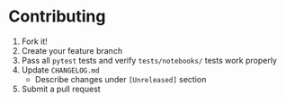 # Contributing

1. Fork it!
2. Create your feature branch
3. Pass all `pytest` tests and verify `tests/notebooks/` tests work properly
4. Update `CHANGELOG.md`
    - Describe changes under `[Unreleased]` section
5. Submit a pull request
